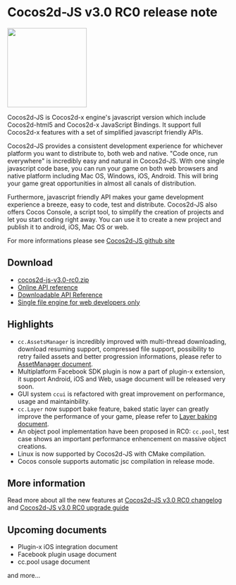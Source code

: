 # Cocos2d-JS v3.0 RC0 release note

<img src="http://www.cocos2d-x.org/attachments/download/1508" height=180> 

Cocos2d-JS is Cocos2d-x engine's javascript version which include Cocos2d-html5 and Cocos2d-x JavaScript Bindings. It support full Cocos2d-x features with a set of simplified javascript friendly APIs.

Cocos2d-JS provides a consistent development experience for whichever platform you want to distribute to, both web and native. "Code once, run everywhere" is incredibly easy and natural in Cocos2d-JS. With one single javascript code base, you can run your game on both web browsers and native platform including Mac OS, Windows, iOS, Android. This will bring your game great opportunities in almost all canals of distribution.

Furthermore, javascript friendly API makes your game development experience a breeze, easy to code, test and distribute. Cocos2d-JS also offers Cocos Console, a script tool, to simplify the creation of projects and let you start coding right away. You can use it to create a new project and publish it to android, iOS, Mac OS or web.

For more informations please see [Cocos2d-JS github site](https://github.com/cocos2d/cocos2d-js)

## Download

- [cocos2d-js-v3.0-rc0.zip](http://www.cocos2d-x.org/filedown/cocos2d-js-v3.0-rc0.zip)
- [Online API reference](http://www.cocos2d-x.org/reference/html5-js/V3.0rc0/index.html)
- [Downloadable API Reference](http://www.cocos2d-x.org/filedown/Cocos2d-JS-v3.0-rc0-API.zip)
- [Single file engine for web developers only](http://www.cocos2d-x.org/jsbuilder)

## Highlights

* `cc.AssetsManager` is incredibly improved with multi-thread downloading, download resuming support, compressed file support, possibility to retry failed assets and better progression informations, please refer to [AssetManager document](http://cocos2d-x.org/docs/manual/framework/html5/v3/assets-manager/en).
* Multiplatform Facebook SDK plugin is now a part of plugin-x extension, it support Android, iOS and Web, usage document will be released very soon.
* GUI system `ccui` is refactored with great improvement on performance, usage and maintainbility.
* `cc.Layer` now support bake feature, baked static layer can greatly improve the performance of your game, please refer to [Layer baking document](http://cocos2d-x.org/docs/manual/framework/html5/v3/bake-layer/en).
* An object pool implementation have been proposed in RC0: `cc.pool`, test case shows an important performance enhencement on massive object creations.
* Linux is now supported by Cocos2d-JS with CMake compilation.
* Cocos console supports automatic jsc compilation in release mode.

## More information

Read more about all the new features at [Cocos2d-JS v3.0 RC0 changelog](http://www.cocos2d-x.org/docs/manual/framework/html5/release-notes/v3.0rc0/changelog/en) and [Cocos2d-JS v3.0 RC0 upgrade guide](http://www.cocos2d-x.org/docs/manual/framework/html5/release-notes/v3.0a/upgrade-guide/en)

## Upcoming documents

- Plugin-x iOS integration document
- Facebook plugin usage document
- cc.pool usage document

and more...